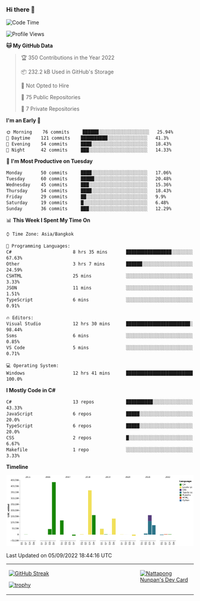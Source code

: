 ### Hi there 👋

<!--START_SECTION:waka-->
![Code Time](http://img.shields.io/badge/Code%20Time-277%20hrs%2034%20mins-blue)

![Profile Views](http://img.shields.io/badge/Profile%20Views-0-blue)

**🐱 My GitHub Data** 

> 🏆 350 Contributions in the Year 2022
 > 
> 📦 232.2 kB Used in GitHub's Storage 
 > 
> 🚫 Not Opted to Hire
 > 
> 📜 75 Public Repositories 
 > 
> 🔑 7 Private Repositories  
 > 
**I'm an Early 🐤** 

```text
🌞 Morning    76 commits     ██████░░░░░░░░░░░░░░░░░░░   25.94% 
🌆 Daytime    121 commits    ██████████░░░░░░░░░░░░░░░   41.3% 
🌃 Evening    54 commits     ████░░░░░░░░░░░░░░░░░░░░░   18.43% 
🌙 Night      42 commits     ███░░░░░░░░░░░░░░░░░░░░░░   14.33%

```
📅 **I'm Most Productive on Tuesday** 

```text
Monday       50 commits     ████░░░░░░░░░░░░░░░░░░░░░   17.06% 
Tuesday      60 commits     █████░░░░░░░░░░░░░░░░░░░░   20.48% 
Wednesday    45 commits     ███░░░░░░░░░░░░░░░░░░░░░░   15.36% 
Thursday     54 commits     ████░░░░░░░░░░░░░░░░░░░░░   18.43% 
Friday       29 commits     ██░░░░░░░░░░░░░░░░░░░░░░░   9.9% 
Saturday     19 commits     █░░░░░░░░░░░░░░░░░░░░░░░░   6.48% 
Sunday       36 commits     ███░░░░░░░░░░░░░░░░░░░░░░   12.29%

```


📊 **This Week I Spent My Time On** 

```text
⌚︎ Time Zone: Asia/Bangkok

💬 Programming Languages: 
C#                       8 hrs 35 mins       █████████████████░░░░░░░░   67.63% 
Other                    3 hrs 7 mins        ██████░░░░░░░░░░░░░░░░░░░   24.59% 
CSHTML                   25 mins             ░░░░░░░░░░░░░░░░░░░░░░░░░   3.33% 
JSON                     11 mins             ░░░░░░░░░░░░░░░░░░░░░░░░░   1.51% 
TypeScript               6 mins              ░░░░░░░░░░░░░░░░░░░░░░░░░   0.91%

🔥 Editors: 
Visual Studio            12 hrs 30 mins      ████████████████████████░   98.44% 
Ssms                     6 mins              ░░░░░░░░░░░░░░░░░░░░░░░░░   0.85% 
VS Code                  5 mins              ░░░░░░░░░░░░░░░░░░░░░░░░░   0.71%

💻 Operating System: 
Windows                  12 hrs 41 mins      █████████████████████████   100.0%

```

**I Mostly Code in C#** 

```text
C#                       13 repos            ██████████░░░░░░░░░░░░░░░   43.33% 
JavaScript               6 repos             █████░░░░░░░░░░░░░░░░░░░░   20.0% 
TypeScript               6 repos             █████░░░░░░░░░░░░░░░░░░░░   20.0% 
CSS                      2 repos             █░░░░░░░░░░░░░░░░░░░░░░░░   6.67% 
Makefile                 1 repo              ░░░░░░░░░░░░░░░░░░░░░░░░░   3.33%

```


**Timeline**

![Chart not found](https://raw.githubusercontent.com/aixasz/aixasz/main/charts/bar_graph.png) 


 Last Updated on 05/09/2022 18:44:16 UTC
<!--END_SECTION:waka-->

<table>
<tr>
<td width="70%" valign="top">
 
 [![GitHub Streak](http://github-readme-streak-stats.herokuapp.com?user=aixasz&theme=github-dark&hide_border=true&date_format=%5BY%20%5DM%20j)](https://git.io/streak-stats)

 [![trophy](https://github-profile-trophy.vercel.app/?username=aixasz&theme=onedark)](https://github.com/ryo-ma/github-profile-trophy)
 </td>
<td width="30%" valign="top">
 
<a href="https://app.daily.dev/aixasz"><img src="https://api.daily.dev/devcards/403207936e6547c9a85ea449e9f3abe8.png?r=re8" alt="Nattapong Nunpan's Dev Card"/></a>

 </td>
</tr>
</table>
 
